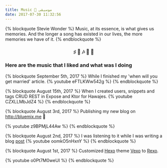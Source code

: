 ```yaml
---
title: Music 🎵 موسيقى 
date: 2017-07-30 11:32:56
---
```


{% blockquote Stevie Wonder  %}
Music, at its essence, is what gives us memories. And the longer a song has existed in our lives, the more memories we have of it. 
{% endblockquote %}



### <center>♯ 🎼 🎶 🎹 🎵</center>


### Here are the music that I liked and what was I doing

{% blockquote September 5th, 2017  %}
While I finished my 'when will you get married' article.
{% youtube eFTLKWw542g %}
{% endblockquote %}


{% blockquote August 15th, 2017  %}
When I created users, snippets and tags CRUD REST in Expose and Ktor for Hawajes.
{% youtube CZXLLMbJdZ4 %}
{% endblockquote %}

{% blockquote August 3rd, 2017  %}
Publishing my new blog on http://bluemix.me 🙂

{% youtube z9BPMjL44Aw %}
{% endblockquote %}



{% blockquote August 2nd, 2017  %}
I was listening to it while I was writing a blog [post](http://bluemix.me/en/2017/multilingual-blogging-with-Hexo/)
{% youtube oomkO5nHxnY %}
{% endblockquote %}



{% blockquote August 1st, 2017  %}
Customized [Hexo](https://hexo.io) theme [Vexo](https://github.com/yanm1ng/hexo-theme-vexo) to [Rexo](https://github.com/bluemix/hexo-theme-rexo).

{% youtube o0Pt7M0weUI %}
{% endblockquote %}



